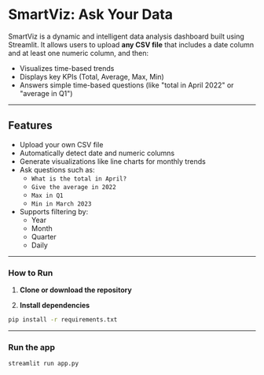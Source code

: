 # SmartViz: Ask Your Data

SmartViz is a dynamic and intelligent data analysis dashboard built using Streamlit. It allows users to upload **any CSV file** that includes a date column and at least one numeric column, and then:

- Visualizes time-based trends
- Displays key KPIs (Total, Average, Max, Min)
- Answers simple time-based questions (like "total in April 2022" or "average in Q1")

---

## Features

- Upload your own CSV file
- Automatically detect date and numeric columns
- Generate visualizations like line charts for monthly trends
- Ask questions such as:
  - `What is the total in April?`
  - `Give the average in 2022`
  - `Max in Q1`
  - `Min in March 2023`
- Supports filtering by:
  - Year
  - Month
  - Quarter
  - Daily

---

### How to Run

1. **Clone or download the repository**

2. **Install dependencies**

```bash
pip install -r requirements.txt
```
---
### Run the app
```bash
streamlit run app.py
```

